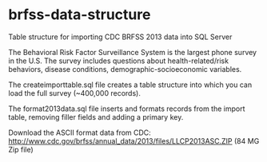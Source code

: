 # brfss-data-structure
Table structure for importing CDC BRFSS 2013 data into SQL Server

The Behavioral Risk Factor Surveillance System is the largest phone survey in the U.S.
The survey includes questions about health-related/risk behaviors, disease conditions, demographic-socioeconomic variables.

The createimporttable.sql file creates a table structure into which you can load the full survey (~400,000 records).

The format2013data.sql file inserts and formats records from the import table, removing filler fields and adding a primary key.

Download the ASCII format data from CDC:
http://www.cdc.gov/brfss/annual_data/2013/files/LLCP2013ASC.ZIP (84 MG Zip file)
